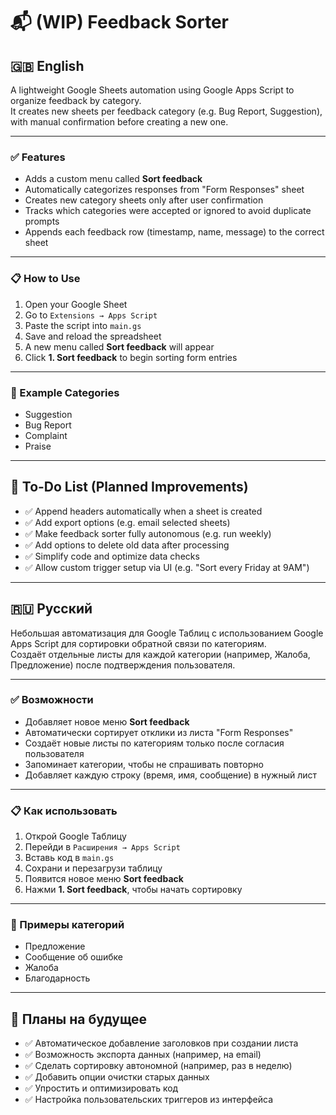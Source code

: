 # 📬 (WIP) Feedback Sorter

## 🇬🇧 English

A lightweight Google Sheets automation using Google Apps Script to organize feedback by category.  
It creates new sheets per feedback category (e.g. Bug Report, Suggestion), with manual confirmation before creating a new one.

---

### ✅ Features

- Adds a custom menu called **Sort feedback**
- Automatically categorizes responses from "Form Responses" sheet
- Creates new category sheets only after user confirmation
- Tracks which categories were accepted or ignored to avoid duplicate prompts
- Appends each feedback row (timestamp, name, message) to the correct sheet

---

### 📋 How to Use

1. Open your Google Sheet  
2. Go to `Extensions → Apps Script`  
3. Paste the script into `main.gs`  
4. Save and reload the spreadsheet  
5. A new menu called **Sort feedback** will appear  
6. Click **1. Sort feedback** to begin sorting form entries  

---

### 🧪 Example Categories

- Suggestion  
- Bug Report  
- Complaint  
- Praise  

---

## 🔧 To-Do List (Planned Improvements)

- ✅ Append headers automatically when a sheet is created  
- ✅ Add export options (e.g. email selected sheets)  
- ✅ Make feedback sorter fully autonomous (e.g. run weekly)  
- ✅ Add options to delete old data after processing  
- ✅ Simplify code and optimize data checks  
- ✅ Allow custom trigger setup via UI (e.g. "Sort every Friday at 9AM")  

---

## 🇷🇺 Русский

Небольшая автоматизация для Google Таблиц с использованием Google Apps Script для сортировки обратной связи по категориям.  
Создаёт отдельные листы для каждой категории (например, Жалоба, Предложение) после подтверждения пользователя.

---

### ✅ Возможности

- Добавляет новое меню **Sort feedback**  
- Автоматически сортирует отклики из листа "Form Responses"  
- Создаёт новые листы по категориям только после согласия пользователя  
- Запоминает категории, чтобы не спрашивать повторно  
- Добавляет каждую строку (время, имя, сообщение) в нужный лист  

---

### 📋 Как использовать

1. Открой Google Таблицу  
2. Перейди в `Расширения → Apps Script`  
3. Вставь код в `main.gs`  
4. Сохрани и перезагрузи таблицу  
5. Появится новое меню **Sort feedback**  
6. Нажми **1. Sort feedback**, чтобы начать сортировку  

---

### 🧪 Примеры категорий

- Предложение  
- Сообщение об ошибке  
- Жалоба  
- Благодарность  

---

## 🔧 Планы на будущее

- ✅ Автоматическое добавление заголовков при создании листа  
- ✅ Возможность экспорта данных (например, на email)  
- ✅ Сделать сортировку автономной (например, раз в неделю)  
- ✅ Добавить опции очистки старых данных  
- ✅ Упростить и оптимизировать код  
- ✅ Настройка пользовательских триггеров из интерфейса  
